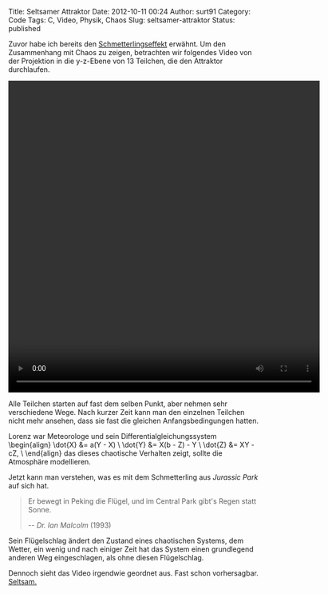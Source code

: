 Title: Seltsamer Attraktor
Date: 2012-10-11 00:24
Author: surt91
Category: Code
Tags: C, Video, Physik, Chaos
Slug: seltsamer-attraktor
Status: published

Zuvor habe ich bereits den [Schmetterlingseffekt]({filename}/schmetterlingseffekt.md)
erwähnt. Um den Zusammenhang mit Chaos zu zeigen, betrachten wir folgendes 
Video von der Projektion in die y-z-Ebene von 13
Teilchen, die den Attraktor durchlaufen.

<video controls="controls" height="624" width="624">
<source src="{filename}/vid/lorenz13yz.m4v" />
<source src="{filename}/vid/lorenz13yz.mp4" type="video/mp4" />
<source src="{filename}/vid/lorenz13yz.webm" type="video/webm" />
Your browser does not support the video tag.
</video>

Alle Teilchen starten auf fast dem selben Punkt, aber nehmen sehr
verschiedene Wege. Nach kurzer Zeit kann man den einzelnen Teilchen nicht mehr
ansehen, dass sie fast die gleichen Anfangsbedingungen hatten.

Lorenz war Meteorologe und sein Differentialgleichungssystem
\begin{align}
    \dot{X} &= a(Y - X) \\
    \dot{Y} &= X(b - Z) - Y \\
    \dot{Z} &= XY - cZ, \\
\end{align}
das dieses chaotische Verhalten zeigt, sollte die Atmosphäre modellieren.

Jetzt kann man verstehen, was es mit dem Schmetterling aus *Jurassic Park* 
auf sich hat.

> Er bewegt in Peking die Flügel, und
> im Central Park gibt's Regen statt Sonne.
>
> -- <cite>Dr. Ian Malcolm</cite> (1993)

Sein Flügelschlag ändert den Zustand eines chaotischen
Systems, dem Wetter, ein wenig und nach einiger Zeit hat das System einen
grundlegend anderen Weg eingeschlagen, als ohne diesen Flügelschlag.

Dennoch sieht das Video irgendwie geordnet aus. Fast schon vorhersagbar.
[Seltsam.](http://de.wikipedia.org/wiki/Chaosforschung#Der_seltsame_Attraktor)

